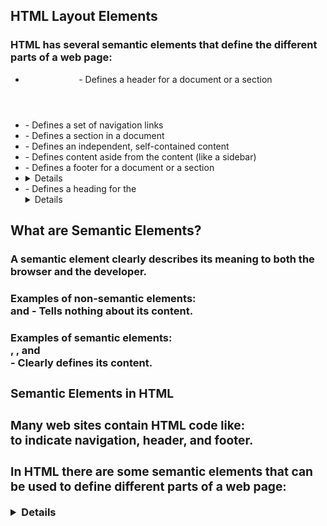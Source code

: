 
## HTML Layout Elements
### HTML has several semantic elements that define the different parts of a web page:

  - <header> - Defines a header for a document or a section
  - <nav> - Defines a set of navigation links
  - <section> - Defines a section in a document
  - <article> - Defines an independent, self-contained content
  - <aside> - Defines content aside from the content (like a sidebar)
  - <footer> - Defines a footer for a document or a section
  - <details> - Defines additional details that the user can open and close on demand
  - <summary> - Defines a heading for the <details> element

  
## What are Semantic Elements?
### A semantic element clearly describes its meaning to both the browser and the developer.

### Examples of non-semantic elements: <div> and <span> - Tells nothing about its content.

### Examples of semantic elements: <form>, <table>, and <article> - Clearly defines its content.

### Semantic Elements in HTML

### Many web sites contain HTML code like: <div id="nav"> <div class="header"> <div id="footer"> to indicate navigation, header, and footer.

### In HTML there are some semantic elements that can be used to define different parts of a web page:  
  <article>
  <aside>
  <details>
  <figcaption>
  <figure>
  <footer>
  <header>
  <main>
  <mark>
  <nav>
  <section>
  <summary>
  <time>  

## HTML Layout Techniques
### There are four different techniques to create multicolumn layouts. Each technique has its pros and cons:

  - CSS framework
  - CSS float property
  - CSS flexbox
  - CSS grid
  
## HTML Layout Techniques

***There are four different techniques to create multicolumn layouts. Each technique has its pros and cons:***


- CSS framework
- CSS float property
- CSS flexbox
- CSS grid

## CSS Frameworks
If you want to create your layout fast, you can use a CSS framework, like W3.CSS or Bootstrap:

## CSS Float Layout
It is common to do entire web layouts using the CSS float property. Float is easy to learn - you just need to remember how the float and clear properties work. Disadvantages: Floating elements are tied to the document flow, which may harm the flexibility. Learn more about float in our CSS Float and Clear chapter.

## CSS Flexbox Layout
Use of flexbox ensures that elements behave predictably when the page layout must accommodate different screen sizes and different display devices.

## CSS Grid Layout
The CSS Grid Layout Module offers a grid-based layout system, with rows and columns, making it easier to design web pages without having to use floats and positioning.

## What CSS does
### CSS Associates Style rules with HTML elements

## How CSS works
### CSS works by associating rules with HTML elements. These rules govern
how the content of specified elements should be displayed. A CSS rule
contains two parts: a selector and a declaration.

## Rules, properties, and values
### This rule indicates that all <p> elements should be shown in the Arial typeface.

### Selectors indicate which element the rule applies to. The same rule can apply to more than one element if you separate the element names
with commas.

### Declarations indicate how the elements referred to in the selector should be styled. Declarations are split into two parts (a property and a value), and are separated by a colon.

**Markdown** is a way to style text on the web. You control the display of the document; formatting words as bold or italic, adding images, and creating lists are just a few of the things we can do with Markdown. Mostly, Markdown is just regular text with a few non-alphabetic characters thrown in, like # or *.

_And here's an overview of Markdown syntax that you can use anywhere on GitHub.com or in your own text files:_

1. To create a heading, add one to six # symbols before your heading text. The number of # you use will determine the size of the heading:
  # This is an h1 tag
  ## This is an h2 tag
  ###### This is an h6 tag

2. You can indicate emphasis with bold, italic, or strikethrough text:
  * Bold , by using	** ** or __ __	, ex: **This is bold text**	
  * Italic, by using	* * or _ _	, ex: 	*This text is italicized*
  * Strikethrough, by using	~~ ~~	, ex: 	~~This was mistaken text~~	
  * Bold and nested italic, by using	** ** and _ _	, ex:	**This text is _extremely_ important**
  * All bold and italic , by using	*** ***	, ex:	***All this text is important***	
  
3. You can quote text with a >.
  In the words of Abraham Lincoln:
  > Pardon my French
  
4. You can call out code or a command within a sentence with single backticks. The text within the backticks will not be formatted.
  Use `git status` to list all new or modified files that haven't yet been committed.
  
5. To format code or text into its own distinct block, use triple backticks.
    Some basic Git commands are:
    ```
    git status
    git add
    git commit
    ```
6. You can create an inline link by wrapping link text in brackets [ ], and then wrapping the URL in parentheses ( ). You can also use the keyboard shortcut command + k to create a link.
  This site was built using [GitHub Pages](https://pages.github.com/).
  
7. You can make an unordered list by preceding one or more lines of text with - or *.
  - George Washington
  - John Adams
  - Thomas Jefferson


8. To order your list, precede each line with a number.

  1. James Madison
  2. John Quincy Adams
  3. James Monroe

  
9. You can create a nested list by indenting one or more list items below another item.
  1. First list item
   - First nested list item
     - Second nested list item
  
10. To create a task list, preface list items with a regular space character followed by [ ]. To mark a task as complete, use [x].
  - [x] Finish my changes
  - [ ] Push my commits to GitHub
  - [ ] Open a pull request 

11. You can mention a person or team on GitHub by typing @ plus their username or team name. 
  @github/support What do you think about these updates?
  
12. You can create a new paragraph by leaving a blank line between lines of text.

13. You can tell GitHub to ignore (or escape) Markdown formatting by using \ before the Markdown character.
 
 Let's rename \*our-new-project\* to \*our-old-project\*.
  
14. You can add emoji to your writing by typing :EMOJICODE:.
  @octocat :+1: This PR looks great - it's ready to merge! 
  
  
  # JavaScript layers

## Web developers usually talk about three languages that are used to create web pages: HTML, CSS, and JavaScript.
Where possible, aim to keep the three languages in separate files, with the HTML page linking to CSS and JavaScript files.
Each language forms a separate layer with a different purpose. Each layer, from left to right. builds on the previous one.
HTML layer. This is where the content of the page lives. The HTML gives the page structure and adds semantics.

#CSS layer
The CSS enhances the HTML page with rules that state how the HTML content is presented (backgrounds, borders, box dimensions, colors, fonts, etc.).

#Javascript layer
## This is where we can change how the page behaves, adding interact ivity. We will aim to keep as much of our JavaScript as possible in separate files.

## Keeping it separate means that the page still works if the user cannot load or run the JavaScript. You can also reuse the code on severa l pages (making the site faster to load and easier to maintain).

# What is JavaScript?
JavaScript was initially created to “make web pages alive”.

The programs in this language are called scripts. They can be written right in a web page’s HTML and run automatically as the page loads.

Scripts are provided and executed as plain text. They don’t need special preparation or compilation to run.

In this aspect, JavaScript is very different from another language called Java.

## Why is it called JavaScript?
When JavaScript was created, it initially had another name: “LiveScript”. But Java was very popular at that time, so it was decided that positioning a new language as a “younger brother” of Java would help.

But as it evolved, JavaScript became a fully independent language with its own specification called ECMAScript, and now it has no relation to Java at all.

Today, JavaScript can execute not only in the browser, but also on the server, or actually on any device that has a special program called the JavaScript engine.

The browser has an embedded engine sometimes called a “JavaScript virtual machine”.

Different engines have different “codenames”. For example:

V8 – in Chrome and Opera.
SpiderMonkey – in Firefox.
…There are other codenames like “Chakra” for IE, “ChakraCore” for Microsoft Edge, “Nitro” and “SquirrelFish” for Safari, etc.
The terms above are good to remember because they are used in developer articles on the internet. We’ll use them too. For instance, if “a feature X is supported by V8”, then it probably works in Chrome and Opera.

## How do engines work?
Engines are complicated. But the basics are easy.

The engine (embedded if it’s a browser) reads (“parses”) the script.
Then it converts (“compiles”) the script to the machine language.
And then the machine code runs, pretty fast.
The engine applies optimizations at each step of the process. It even watches the compiled script as it runs, analyzes the data that flows through it, and further optimizes the machine code based on that knowledge.

What can in-browser JavaScript do?
Modern JavaScript is a “safe” programming language. It does not provide low-level access to memory or CPU, because it was initially created for browsers which do not require it.

JavaScript’s capabilities greatly depend on the environment it’s running in. For instance, Node.js supports functions that allow JavaScript to read/write arbitrary files, perform network requests, etc.

In-browser JavaScript can do everything related to webpage manipulation, interaction with the user, and the webserver.

For instance, in-browser JavaScript is able to:

Add new HTML to the page, change the existing content, modify styles.
React to user actions, run on mouse clicks, pointer movements, key presses.
Send requests over the network to remote servers, download and upload files (so-called AJAX and COMET technologies).
Get and set cookies, ask questions to the visitor, show messages.
Remember the data on the client-side (“local storage”).
What CAN’T in-browser JavaScript do?
JavaScript’s abilities in the browser are limited for the sake of the user’s safety. The aim is to prevent an evil webpage from accessing private information or harming the user’s data.

Examples of such restrictions include:

JavaScript on a webpage may not read/write arbitrary files on the hard disk, copy them or execute programs. It has no direct access to OS functions.

Modern browsers allow it to work with files, but the access is limited and only provided if the user does certain actions, like “dropping” a file into a browser window or selecting it via an <input> tag.

There are ways to interact with camera/microphone and other devices, but they require a user’s explicit permission. So a JavaScript-enabled page may not sneakily enable a web-camera, observe the surroundings and send the information to the NSA.

Different tabs/windows generally do not know about each other. Sometimes they do, for example when one window uses JavaScript to open the other one. But even in this case, JavaScript from one page may not access the other if they come from different sites (from a different domain, protocol or port).

This is called the “Same Origin Policy”. To work around that, both pages must agree for data exchange and contain a special JavaScript code that handles it. We’ll cover that in the tutorial.

This limitation is, again, for the user’s safety. A page from http://anysite.com which a user has opened must not be able to access another browser tab with the URL http://gmail.com and steal information from there.

JavaScript can easily communicate over the net to the server where the current page came from. But its ability to receive data from other sites/domains is crippled. Though possible, it requires explicit agreement (expressed in HTTP headers) from the remote side. Once again, that’s a safety limitation.


Such limits do not exist if JavaScript is used outside of the browser, for example on a server. Modern browsers also allow plugin/extensions which may ask for extended permissions.

What makes JavaScript unique?
There are at least three great things about JavaScript:

Full integration with HTML/CSS.
Simple things are done simply.
Support by all major browsers and enabled by default.
JavaScript is the only browser technology that combines these three things.

That’s what makes JavaScript unique. That’s why it’s the most widespread tool for creating browser interfaces.

## That said, JavaScript also allows to create servers, mobile applications, etc.

## Languages “over” JavaScript
The syntax of JavaScript does not suit everyone’s needs. Different people want different features.

## That’s to be expected, because projects and requirements are different for everyone.

## So recently a plethora of new languages appeared, which are transpiled (converted) to JavaScript before they run in the browser.

## Modern tools make the transpilation very fast and transparent, actually allowing developers to code in another language and auto-converting it “under the hood”.

## Examples of such languages:

## CoffeeScript is a “syntactic sugar” for JavaScript. It introduces shorter syntax, allowing us to write clearer and more precise code. Usually, Ruby devs like it.
## TypeScript is concentrated on adding “strict data typing” to simplify the development and support of complex systems. It is developed by Microsoft.
Flow also adds data typing, but in a different way. Developed by Facebook.
Dart is a standalone language that has its own engine that runs in non-browser environments (like mobile apps), but also can be transpiled to JavaScript. Developed by Google.
Brython is a Python transpiler to JavaScript that enables the writing of applications in pure Python without JavaScript.
Kotlin is a modern, concise and safe programming language that can target the browser or Node.
There are more. Of course, even if we use one of transpiled languages, we should also know JavaScript to really understand what we’re doing.

## Summary
JavaScript was initially created as a browser-only language, but it is now used in many other environments as well.
Today, JavaScript has a unique position as the most widely-adopted browser language with full integration in HTML/CSS.
There are many languages that get “transpiled” to JavaScript and provide certain features. It is recommended to take a look at them, at least briefly, after mastering JavaScript.


#################################################################################################################################################################################################################### [Homepage](https://majida-hatamleh.github.io/reading-notes.html)

